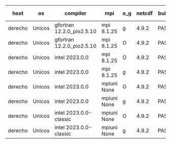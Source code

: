 

| host     | os       | compiler                              | mpi                      | o_g        | netcdf        | build       | u_pass          | u_fail          | s_pass            | s_fail            | e_pass             | e_fail             | nuopc_pass       | nuopc_fail       | artifacts link          |
|----------|----------|---------------------------------------|--------------------------|------------|---------------|-------------|-----------------|-----------------|-------------------|-------------------|--------------------|--------------------|------------------|------------------|-------------------------|
| derecho | Unicos | gfortran 12.2.0_pio2.5.10 | mpi 8.1.25  | g | 4.9.2  | PASS | None | None | None | None | None | None | None | None | <a href="https://github.com/esmf-org/esmf-test-artifacts/tree/58616d4332a5b77de8b0c3e70ac664d517cae78e/feature_devList/gfortran/12.2.0_pio2.5.10/g/mpi/8.1.25" target="_blank">58616d4</a> | 
| derecho | Unicos | gfortran 12.2.0_pio2.5.10 | mpi 8.1.25  | O | 4.9.2  | PASS | None | None | None | None | None | None | None | None | <a href="https://github.com/esmf-org/esmf-test-artifacts/tree/957c4fe0d78173f2f2422a86f4f1fd711b11fb13/feature_devList/gfortran/12.2.0_pio2.5.10/O/mpi/8.1.25" target="_blank">957c4fe</a> | 
| derecho | Unicos | intel 2023.0.0 | mpi 8.1.25  | O | 4.9.2  | PASS | None | None | None | None | None | None | None | None | <a href="https://github.com/esmf-org/esmf-test-artifacts/tree/f991772c21a983ee326f0a73b0ee763e55663092/feature_devList/intel/2023.0.0/O/mpi/8.1.25" target="_blank">f991772</a> | 
| derecho | Unicos | intel 2023.0.0 | mpi 8.1.25  | g | 4.9.2  | PASS | None | None | None | None | None | None | None | None | <a href="https://github.com/esmf-org/esmf-test-artifacts/tree/f6e73250d32812a38ee0e8875736f6a2355a07bb/feature_devList/intel/2023.0.0/g/mpi/8.1.25" target="_blank">f6e7325</a> | 
| derecho | Unicos | intel 2023.0.0 | mpiuni None  | O | 4.9.2  | PASS | None | None | None | None | None | None | None | None | <a href="https://github.com/esmf-org/esmf-test-artifacts/tree/b23db4e59b9ded4e7ba21548dd7013f69e856618/feature_devList/intel/2023.0.0/O/mpiuni/None" target="_blank">b23db4e</a> | 
| derecho | Unicos | intel 2023.0.0 | mpiuni None  | g | 4.9.2  | PASS | None | None | None | None | None | None | None | None | <a href="https://github.com/esmf-org/esmf-test-artifacts/tree/8479130b59c6747e78376ba7c9ef33d0bca89e64/feature_devList/intel/2023.0.0/g/mpiuni/None" target="_blank">8479130</a> | 
| derecho | Unicos | intel 2023.0.0-classic | mpiuni None  | O | 4.9.2  | PASS | None | None | None | None | None | None | None | None | <a href="https://github.com/esmf-org/esmf-test-artifacts/tree/443865eaecca86db908489b92ff6a1465be9985b/feature_devList/intel/2023.0.0-classic/O/mpiuni/None" target="_blank">443865e</a> | 
| derecho | Unicos | intel 2023.0.0-classic | mpiuni None  | g | 4.9.2  | PASS | None | None | None | None | None | None | None | None | <a href="https://github.com/esmf-org/esmf-test-artifacts/tree/6039208c9645a2b921a16307f183da784fb46d80/feature_devList/intel/2023.0.0-classic/g/mpiuni/None" target="_blank">6039208</a> | 
